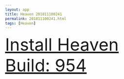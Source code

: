```yaml
---
layout: app
title: Heaven 201811100241
permalink: 201811100241.html
tags: [Heaven]
---
```

<div class="pure-g">
    <div class="pure-u-1-1" style="font-size: 4em">
        <a class="pure-button-primary" href="itms-services://?action=download-manifest&url=https%3A%2F%2Flitsungyisigono.github.io%2FTestScript%2Fmanifests%2F201811100241.plist"><i class="fa fa-download" aria-hidden="true"></i>Install Heaven Build: 954</a>
    </div>
</div>